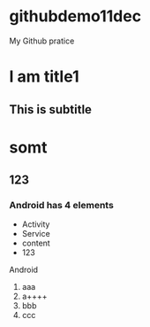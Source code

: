 githubdemo11dec
===============

My Github pratice

I am title1
=========
This is subtitle
-----
# somt

## 123

### Android has 4 elements

* Activity
* Service
* content
* 123

Android

1. aaa
2. a++++
2. bbb
3. ccc
